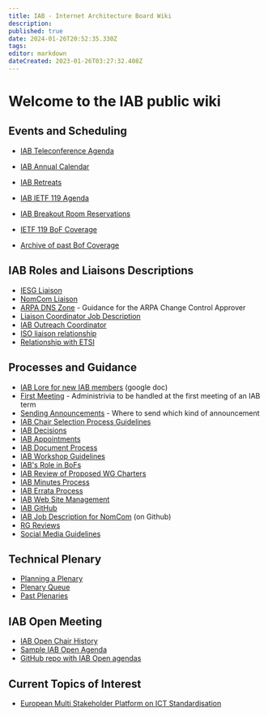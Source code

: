 ```yaml
---
title: IAB - Internet Architecture Board Wiki
description: 
published: true
date: 2024-01-26T20:52:35.330Z
tags: 
editor: markdown
dateCreated: 2023-01-26T03:27:32.408Z
---
```


# Welcome to the IAB public wiki

## Events and Scheduling 
* [IAB Teleconference Agenda](/group/iab/Agenda)
* [IAB Annual Calendar](/group/iab/Annual-calendar)
* [IAB Retreats](/group/iab/IAB_Retreats)
* [IAB IETF 119 Agenda](/group/iab/Agenda119)
* [IAB Breakout Room Reservations](/group/iab/Breakout119)
* [IETF 119 BoF Coverage](/group/iab/Bof119)

* [Archive of past Bof Coverage](/group/iab/Bof_Coverage)

## IAB Roles and Liaisons Descriptions 
* [IESG Liaison](/group/iab/IESG_Liaison)
* [NomCom Liaison](/group/iab/NomCom_Liaison)
* [ARPA DNS Zone](/group/iab/ARPA_DNS_Zone) - Guidance for the ARPA Change Control Approver
* [Liaison Coordinator Job Description](/group/iab/Liaison_Coordinator_Job_Description)
* [IAB Outreach Coordinator](/group/iab/IAB_Outreach_Coordinator)
* [ISO liaison relationship](/group/iab/ISO_liaison_relationship)
* [Relationship with ETSI](/group/iab/Relationship_with_ETSI)

## Processes and Guidance 
* [IAB Lore for new IAB members](https://docs.google.com/presentation/d/1CpjUKvENgo37gjDHAO4VlPCLzKgSC5yChKJYdc8LGp4/edit?usp=sharing)  (google doc)
* [First Meeting](/group/iab/First_Meeting) - Administrivia to be handled at the first meeting of an IAB term
* [Sending Announcements](/group/iab/Sending_Announcements) - Where to send which kind of announcement 
* [IAB Chair Selection Process Guidelines](/group/iab/IAB_Chair_Selection_Process_Guidelines)
* [IAB Decisions](/group/iab/IAB_Decisions)
* [IAB Appointments](/group/iab/IAB_Appointments)
* [IAB Document Process](/group/iab/IAB_Document_Process)
* [IAB Workshop Guidelines](/group/iab/IAB_Workshop_Guidelines)
* [IAB's Role in BoFs](/group/iab/IAB's_Role_in_BoFs)
* [IAB Review of Proposed WG Charters](/group/iab/IAB_Review_of_Proposed_WG_Charters)
* [IAB Minutes Process](/group/iab/IAB_Minutes_Process)
* [IAB Errata Process](/group/iab/IAB_Errata_Process)
* [IAB Web Site Management](/group/iab/IAB_Web_Site_Management)
* [IAB GitHub](/group/iab/IAB_Github)
* [IAB Job Description for NomCom](https://github.com/intarchboard/nomcom-description/blob/main/iab-nomcom-description.md) (on Github)
* [RG Reviews](/group/iab/RG_Reviews)
* [Social Media Guidelines](/group/iab/Social_Media_Guidelines)

## Technical Plenary
* [Planning a Plenary](/group/iab/Planning_a_Plenary)
* [Plenary Queue](/group/iab/Plenary_Queue)
* [Past Plenaries](/group/iab/Past_Plenaries)

## IAB Open Meeting 
* [IAB Open Chair History](/group/iab/IAB_Open_Chair_History)
* [Sample IAB Open Agenda](/group/iab/Sample_IAB_Open_Agenda)
* [GitHub repo with IAB Open agendas](https://github.com/intarchboard/iabopen)

## Current Topics of Interest
- [European Multi Stakeholder Platform on ICT Standardisation](/group/iab/Multi-Stake-Holder-Platform)